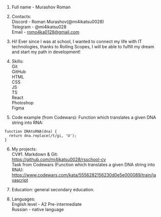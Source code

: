 1. Full name - Murashov Roman


2. Contacts:  
Discord - Roman Murashov(@mi4ikatsu0028)  
Telegram - @mi4ikatsu028  
Email - romo4ka0128@gmail.com


4. Hi! Ever since I was at school, I wanted to connect my life with IT technologies, thanks to Rolling Scopes, I will be able to fulfill my dream and start my path in development!

5. Skills:  
  Git  
  GitHub  
  HTML  
  CSS  
  JS  
  TS  
  React  
  Photoshop  
  Figma

6.  Code example (from Codewars): Function which translates a given DNA string into RNA:


```
function DNAtoRNA(dna) {
  return dna.replace(/t/gi, 'U');
}
```

6. My projects:  
  CV#1. Markdown & Git:  
  https://github.com/mi4ikatsu0028/rsschool-cv  
  Task from Codewars (Function which translates a given DNA string into RNA): https://www.codewars.com/kata/5556282156230d0e5e000089/train/javascript



8. Education: general secondary education.


9. Languages:  
English level - A2 Pre-intermediate  
Russian - native language
